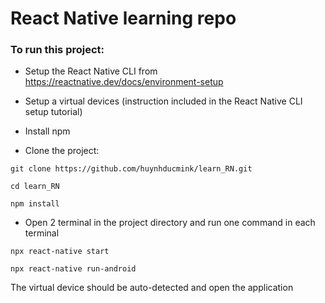 # React Native learning repo
 
### To run this project:

- Setup the React Native CLI from https://reactnative.dev/docs/environment-setup

- Setup a virtual devices (instruction included in the React Native CLI setup tutorial)

- Install npm

- Clone the project: 
```
git clone https://github.com/huynhducmink/learn_RN.git

cd learn_RN

npm install
```

- Open 2 terminal in the project directory and run one command in each terminal

```
npx react-native start

npx react-native run-android
```

The virtual device should be auto-detected and open the application